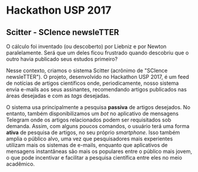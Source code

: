 # Hackathon USP 2017

Scitter - SCIence newsleTTER
---------------------------

O cálculo foi inventado (ou descoberto) por Liebniz e por Newton paralelamente. Será que um deles ficou frustrado
quando descobriu que o outro havia publicado seus estudos primeiro?

Nesse contexto, criamos o sistema Scitter (acrônimo de "SCIence newsleTTER"). O projeto, desenvolvido no Hackathon USP 2017, é um feed de notícias de artigos científicos onde, periodicamente, nosso sistema envia e-mails aos seus
assinantes, recomendando artigos publicados nas áreas desejadas e com as *tags* desejadas.

O sistema usa principalmente a pesquisa **passiva** de artigos desejados. No entanto, também disponibilizamos
um *bot* no aplicativo de mensagens Telegram onde os artigos relacionados podem ser requisitados sob demanda.
Assim, com alguns poucos comandos, o usuário terá uma forma **ativa** de pesquisa de artigos, no seu próprio
*smartphone*. Isso também amplia o público alvo, uma vez que pesquisadores mais experientes utilizam mais os
sistemas de e-mails, enquanto que aplicativos de mensagens instantâneas são mais os populares entre o público mais
jovem, o que pode incentivar e facilitar a pesquisa científica entre eles no meio acadêmico.
